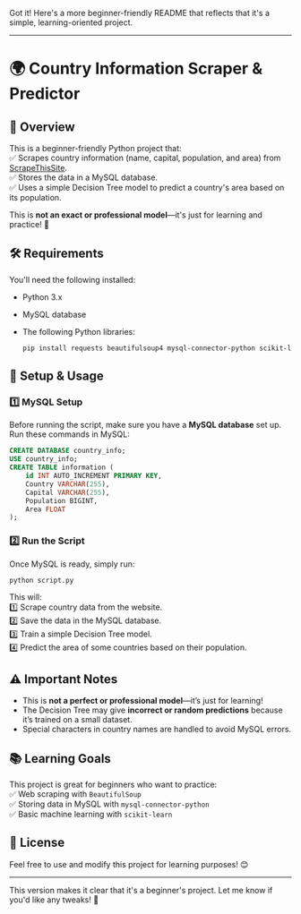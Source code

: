 Got it! Here's a more beginner-friendly README that reflects that it's a simple, learning-oriented project.

---

# 🌍 Country Information Scraper & Predictor

## 📌 Overview

This is a beginner-friendly Python project that:  
✅ Scrapes country information (name, capital, population, and area) from [ScrapeThisSite](https://www.scrapethissite.com/pages/simple/).  
✅ Stores the data in a MySQL database.  
✅ Uses a simple Decision Tree model to predict a country's area based on its population.

This is **not an exact or professional model**—it's just for learning and practice! 🚀

## 🛠 Requirements

You'll need the following installed:

- Python 3.x
- MySQL database
- The following Python libraries:

  ```sh
  pip install requests beautifulsoup4 mysql-connector-python scikit-learn
  ```

## 🔧 Setup & Usage

### 1️⃣ MySQL Setup

Before running the script, make sure you have a **MySQL database** set up. Run these commands in MySQL:

```sql
CREATE DATABASE country_info;
USE country_info;
CREATE TABLE information (
    id INT AUTO_INCREMENT PRIMARY KEY,
    Country VARCHAR(255),
    Capital VARCHAR(255),
    Population BIGINT,
    Area FLOAT
);
```

### 2️⃣ Run the Script

Once MySQL is ready, simply run:

```sh
python script.py
```

This will:  
1️⃣ Scrape country data from the website.  
2️⃣ Save the data in the MySQL database.  
3️⃣ Train a simple Decision Tree model.  
4️⃣ Predict the area of some countries based on their population.

## ⚠️ Important Notes

- This is **not a perfect or professional model**—it’s just for learning!
- The Decision Tree may give **incorrect or random predictions** because it’s trained on a small dataset.
- Special characters in country names are handled to avoid MySQL errors.

## 📚 Learning Goals

This project is great for beginners who want to practice:  
✅ Web scraping with `BeautifulSoup`  
✅ Storing data in MySQL with `mysql-connector-python`  
✅ Basic machine learning with `scikit-learn`

## 📜 License

Feel free to use and modify this project for learning purposes! 😊

---

This version makes it clear that it's a beginner's project. Let me know if you'd like any tweaks! 🚀
